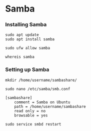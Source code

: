 # Samba

### Installing Samba

```
sudo apt update
sudo apt install samba
```

```
sudo ufw allow samba
```

```
whereis samba
```

### Setting up Samba

```
mkdir /home/username/sambashare/
```

```
sudo nano /etc/samba/smb.conf
```

```
[sambashare]
    comment = Samba on Ubuntu
    path = /home/username/sambashare
    read only = no
    browsable = yes
```

```
sudo service smbd restart
```